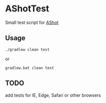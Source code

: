 # AShotTest

Small test script for [AShot](https://github.com/yandex-qatools/ashot)

## Usage

```
./gradlew clean test
```

or

```
gradlew.bat clean test
```

## TODO

add tests for IE, Edge, Safari or other browsers